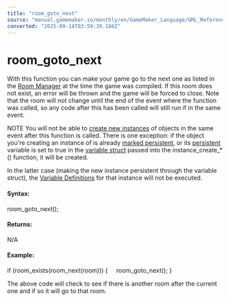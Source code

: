 ```yaml
---
title: "room_goto_next"
source: "manual.gamemaker.io/monthly/en/GameMaker_Language/GML_Reference/Asset_Management/Rooms/room_goto_next.htm"
converted: "2025-09-14T03:59:39.186Z"
---
```


# room\_goto\_next

With this function you can make your game go to the next one as listed in the [Room Manager](../../../../Settings/The_Room_Manager.md) at the time the game was compiled. If this room does not exist, an error will be thrown and the game will be forced to close. Note that the room will not change until the end of the event where the function was called, so any code after this has been called will still run if in the same event.

NOTE You will not be able to [create new instances](../Instances/instance_create_layer.md) of objects in the same event after this function is called. There is one exception: if the object you're creating an instance of is already [marked persistent](../../../../The_Asset_Editors/Objects.md), or its [persistent](../Instances/Instance_Variables/persistent.md) variable is set to true in the [variable struct](../Instances/instance_create_layer.md) passed into the instance\_create\_\*() function, it will be created.

In the latter case (making the new instance persistent through the variable struct), the [Variable Definitions](../../../../The_Asset_Editors/Object_Properties/Object_Variables.md) for that instance will not be executed.

#### Syntax:

room\_goto\_next();

#### Returns:

N/A

#### Example:

if (room\_exists(room\_next(room)))
{
    room\_goto\_next();
}

The above code will check to see if there is another room after the current one and if so it will go to that room.